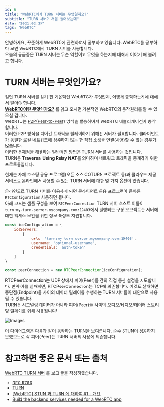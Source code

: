 ```yaml
---
id: 6
title: "WebRTC에서 TURN 서버는 무엇일까요?"
subtitle: "TURN 서버? 처음 들어보는데"
date: "2021.02.25"
tags: "WebRTC"
---
```

안녕하세요, 꾸준하게 WebRTC에 관련하여서 공부하고 있습니다. WebRTC를 공부하다 보면 WebRTC에서 TURN 서버를 사용합니다.  
오늘의 궁금증은 TURN 서버는 무슨 역할이고 무엇을 하는지에 대해서 이야기 해 볼려고 합니다.

# TURN 서버는 무엇인가요?
일단 TURN 서버를 알기 전 기본적인 WebRTC가 무엇인지, 어떻게 동작하는지에 대해서 알아야 합니다.  
[**WebRTC이란 무엇인가요?**](https://www.parkhyunsang.com/article/0.html) 를 읽고 오시면 기본적인 WebRTC의 동작원리를 알 수 있으실 겁니다.  
WebRTC는 [P2P(Peer-to-Peer)](https://ko.wikipedia.org/wiki/P2P) 방식을 활용하여서 WebRTC 애플리케이션이 동작합니다.  
이러한 P2P 방식을 피어간 트래픽을 릴레이하기 위해선 서버가 필요합니다. 클라이언트가 동일한 로컬 네트워크에 상주하지 않는 한 직접 소켓을 연결(사용)할 수 없는 경우가 많습니다.  
이러한 문제점을 해결하는 일반적인 방법은 TURN 서버를 사용하는 것입니다.  
TURN은 **Traversal Using Relay NAT**를 의미하며 네트워크 트래픽을 중계하기 위한 프로토콜입니다.  

현재는 자체 호스팅 응용 프로그램(오픈 소스 COTURN 프로젝트 등)과 클라우드 제공 서비스로 온라인에서 사용할 수 있는 TURN 서버에 대한 몇 가지 옵션이 있습니다.

온라인으로 TURN 서버를 이용하게 되면 클라이언트 응용 프로그램이 올바른 ```RTCConfiguration``` 사용하면 됩니다.  
아래 코드는 샘플 구성을 보여 ```RTCPeerConnection``` TURN 서버 호스트 이름이 ```turn:my-turn-server.mycompany.com:19403```에서 실행되는 구성 오브젝트는 서버에 대한 액세스 보안을 위한 정보 특성도 지원합니다.

```js
const iceConfiguration = {
    iceServers: [
        {
            urls: 'turn:my-turn-server.mycompany.com:19403',
            username: 'optional-username',
            credentials: 'auth-token'
        }
    ]
}

const peerConnection = new RTCPeerConnection(iceConfiguration);
```
RTCPeerConnection는 UDP 상에서 피어(Peer)들 간의 직접 통신 설정을 시도합니다. 만약 이를 실패하면, RTCPeerConnection는 TCP에 의존합니다. 이것도 실패하면 종단점(Endpoint)들 사이의 데이터 릴레이를 수행하는 TURN 서버들이 대안으로 사용될 수 있습니다.  
TURN은 시그널링 데이터가 아니라 피어(Peer)들 사이의 오디오/비디오/데이터 스트리밍 릴레이를 위해 사용됩니다!

![Images](https://www.html5rocks.com/ko/tutorials/webrtc/infrastructure/turn.png)

이 다이어그램은 다음과 같이 동작하는 TURN을 보여줍니다. 순수 STUN이 성공하지 못했으므로 각 피어(Peer)는 TURN 서버의 사용에 의존합니다.

# 참고하면 좋은 문서 또는 출처
[WebRTC TURN 서버](https://webrtc.org/getting-started/turn-server?hl=ko) 를 보고 글을 작성하였습니다.
- [RFC 5766](https://tools.ietf.org/html/rfc5766)
- [TURN](https://ko.wikipedia.org/wiki/TURN)
- [[WebRTC] STUN 과 TURN 에 대하여 #1 - 개요](https://alnova2.tistory.com/1110)
- [Build the backend services needed for a WebRTC app](https://www.html5rocks.com/ko/tutorials/webrtc/infrastructure/) 
